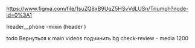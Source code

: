 https://www.figma.com/file/1suZQ8xB9UqZ5HSvVdLUSn/Triumph?node-id=0%3A1

header__phone -mixin (header )

todo
 Вернуться к main
 videos подчинить bg
 check-review - media 1200
